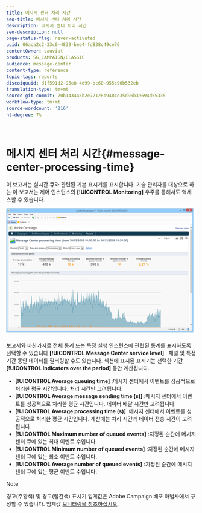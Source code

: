 ```yaml
---
title: 메시지 센터 처리 시간
seo-title: 메시지 센터 처리 시간
description: 메시지 센터 처리 시간
seo-description: null
page-status-flag: never-activated
uuid: 06aca2c2-33c0-4839-bee4-fd838c49ce76
contentOwner: sauviat
products: SG_CAMPAIGN/CLASSIC
audience: message-center
content-type: reference
topic-tags: reports
discoiquuid: d1f591d2-95e8-4d99-bc60-955c96b532eb
translation-type: tm+mt
source-git-commit: 70b143445b2e77128b9404e35d96b39694d55335
workflow-type: tm+mt
source-wordcount: '216'
ht-degree: 7%

---
```



# 메시지 센터 처리 시간{#message-center-processing-time}

이 보고서는 실시간 큐와 관련된 기본 표시기를 표시합니다. 기술 관리자를 대상으로 하는 이 보고서는 제어 인스턴스의 **[!UICONTROL Monitoring]** 우주를 통해서도 액세스할 수 있습니다.

![](assets/mc_reports_2.png)

보고서와 마찬가지로 전체 통계 또는 특정 실행 인스턴스에 관련된 통계를 표시하도록 선택할 수 있습니다 **[!UICONTROL Message Center service level]** . 채널 및 특정 기간 동안 데이터를 필터링할 수도 있습니다. 섹션에 표시된 표시기는 선택한 기간 **[!UICONTROL Indicators over the period]** 동안 계산됩니다.

* **[!UICONTROL Average queuing time]** :메시지 센터에서 이벤트를 성공적으로 처리한 평균 시간입니다. 처리 시간만 고려됩니다.
* **[!UICONTROL Average message sending time (s)]** :메시지 센터에서 이벤트를 성공적으로 처리한 평균 시간입니다. 데이터 배달 시간만 고려됩니다.
* **[!UICONTROL Average processing time (s)]** :메시지 센터에서 이벤트를 성공적으로 처리한 평균 시간입니다. 계산에는 처리 시간과 데이터 전송 시간이 고려됩니다.
* **[!UICONTROL Maximum number of queued events]** :지정된 순간에 메시지 센터 큐에 있는 최대 이벤트 수입니다.
* **[!UICONTROL Minimum number of queued events]** :지정된 순간에 메시지 센터 큐에 있는 최소 이벤트 수입니다.
* **[!UICONTROL Average number of queued events]** :지정된 순간에 메시지 센터 큐에 있는 평균 이벤트 수입니다.

>[!NOTE]
>
>경고(주황색) 및 경고(빨간색) 표시기 임계값은 Adobe Campaign 배포 마법사에서 구성할 수 있습니다. 임계값 [모니터링을 참조하십시오](../../message-center/using/monitoring-thresholds.md).


